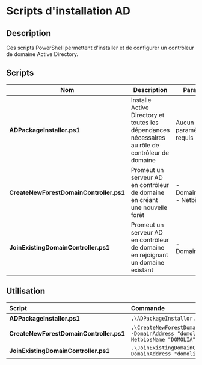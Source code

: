 # Scripts d'installation AD

## Description
Ces scripts PowerShell permettent d'installer et de configurer un contrôleur de domaine Active Directory.

## Scripts

| Nom | Description | Paramètre |
|------|------------|-----------|
| **ADPackageInstallor.ps1** | Installe Active Directory et toutes les dépendances nécessaires au rôle de contrôleur de domaine | Aucun paramètre requis |
| **CreateNewForestDomainController.ps1** | Promeut un serveur AD en contrôleur de domaine en créant une nouvelle forêt | - DomainAddress <br> - NetbiosName |
| **JoinExistingDomainController.ps1** | Promeut un serveur AD en contrôleur de domaine en rejoignant un domaine existant | - DomainAddress |

## Utilisation

| Script | Commande |
|:--------|:---------|
| **ADPackageInstallor.ps1** | `.\ADPackageInstallor.ps1` |
| **CreateNewForestDomainController.ps1** | `.\CreateNewForestDomainController.ps1 -DomainAddress "domolia.local" -NetbiosName "DOMOLIA"` |
| **JoinExistingDomainController.ps1** | `.\JoinExistingDomainController.ps1 -DomainAddress "domolia.local"` |